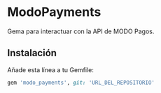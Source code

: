 # ModoPayments

Gema para interactuar con la API de MODO Pagos.

## Instalación

Añade esta línea a tu Gemfile:

```ruby
gem 'modo_payments', git: 'URL_DEL_REPOSITORIO'